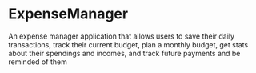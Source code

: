 # ExpenseManager
An expense manager application that allows users to save their daily transactions, track their current budget, plan a monthly budget, get stats about their spendings and incomes, and track future payments and be reminded of them
